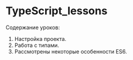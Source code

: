 # TypeScript_lessons
Содержание уроков: <br>
1) Настройка проекта.
2) Работа с типами.
4) Рассмотрены некоторые особенности ES6.
